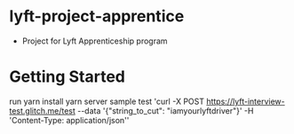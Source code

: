 # lyft-project-apprentice

- Project for Lyft Apprenticeship program


# Getting Started
run yarn install
yarn server
sample test 'curl -X POST https://lyft-interview-test.glitch.me/test --data '{"string_to_cut": "iamyourlyftdriver"}' -H 'Content-Type: application/json''
